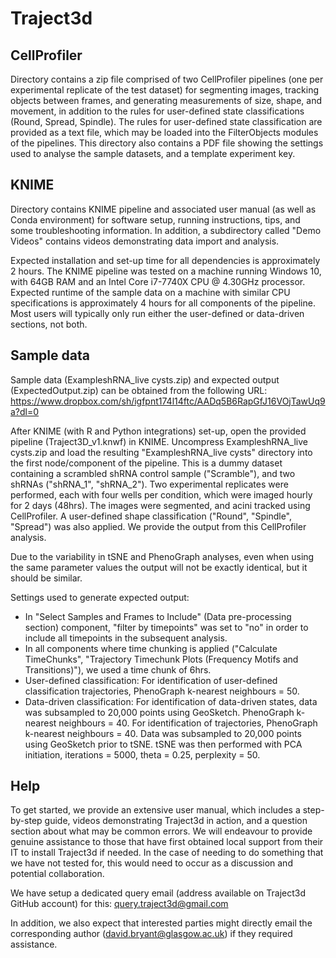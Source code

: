 # Traject3d

## CellProfiler 
Directory contains a zip file comprised of two CellProfiler pipelines (one per experimental replicate of the test dataset) for segmenting images, tracking objects between frames, and generating measurements of size, shape, and movement, in addition to the rules for user-defined state classifications (Round, Spread, Spindle). The rules for user-defined state classification are provided as a text file, which may be loaded into the FilterObjects modules of the pipelines. This directory also contains a PDF file showing the settings used to analyse the sample datasets, and a template experiment key.

## KNIME
Directory contains KNIME pipeline and associated user manual (as well as Conda environment) for software setup, running instructions, tips, and some troubleshooting information. In addition, a subdirectory called "Demo Videos" contains videos demonstrating data import and analysis. 

Expected installation and set-up time for all dependencies is approximately 2 hours.  The KNIME pipeline was tested on a machine running Windows 10, with 64GB RAM and an Intel Core i7-7740X CPU @ 4.30GHz processor. Expected runtime of the sample data on a machine with similar CPU specifications is approximately 4 hours for all components of the pipeline. Most users will typically only run either the user-defined or data-driven sections, not both.

## Sample data 
Sample data (ExampleshRNA_live cysts.zip) and expected output (ExpectedOutput.zip) can be obtained from the following URL: https://www.dropbox.com/sh/igfpnt174l14ftc/AADq5B6RapGfJ16VOjTawUq9a?dl=0

After KNIME (with R and Python integrations) set-up, open the provided pipeline (Traject3D_v1.knwf) in KNIME. Uncompress ExampleshRNA_live cysts.zip and load the resulting "ExampleshRNA_live cysts" directory into the first node/component of the pipeline. This is a dummy dataset containing a scrambled shRNA control sample ("Scramble"), and two shRNAs ("shRNA_1", "shRNA_2"). Two experimental replicates were performed, each with four wells per condition, which were imaged hourly for 2 days (48hrs). The images were segmented, and acini tracked using CellProfiler. A user-defined shape classification ("Round", "Spindle", "Spread") was also applied. We provide the output from this CellProfiler analysis.

Due to the variability in tSNE and PhenoGraph analyses, even when using the same parameter values the output will not be exactly identical, but it should be similar.

Settings used to generate expected output: 

* In "Select Samples and Frames to Include" (Data pre-processing section) component, "filter by timepoints" was set to "no" in order to include all timepoints in the subsequent analysis.
* In all components where time chunking is applied ("Calculate TimeChunks", "Trajectory Timechunk Plots (Frequency Motifs and Transitions)"), we used a time chunk of 6hrs.
* User-defined classification: For identification of user-defined classification trajectories, PhenoGraph k-nearest neighbours = 50.
* Data-driven classification: For identification of data-driven states, data was subsampled to 20,000 points using GeoSketch. PhenoGraph k-nearest neighbours = 40. For identification of trajectories, PhenoGraph k-nearest neighbours = 40. Data was subsampled to 20,000 points using GeoSketch prior to tSNE. tSNE was then performed with PCA initiation, iterations = 5000, theta = 0.25, perplexity = 50.

## Help
To get started, we provide an extensive user manual, which includes a step-by-step guide, videos demonstrating Traject3d in action, and a question section about what may be common errors. We will endeavour to provide genuine assistance to those that have first obtained local support from their IT to install Traject3d if needed. In the case of needing to do something that we have not tested for, this would need to occur as a discussion and potential collaboration.

We have setup a dedicated query email (address available on Traject3d GitHub account) for this: query.traject3d@gmail.com

In addition, we also expect that interested parties might directly email the corresponding author (david.bryant@glasgow.ac.uk) if they required assistance.